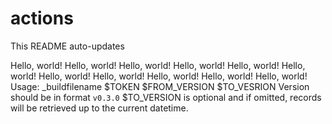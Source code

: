 # actions

This README auto-updates

<!-- Content below this line is auto-generated -->

Hello, world!
Hello, world!
Hello, world!
Hello, world!
Hello, world!
Hello, world!
Hello, world!
Hello, world!
Hello, world!
Hello, world!
Hello, world!
Usage: _buildfilename $TOKEN $FROM_VERSION $TO_VESRION 
Version should be in format `v0.3.0` 
 $TO_VERSION is optional and if omitted, records will be retrieved up to the current datetime.
